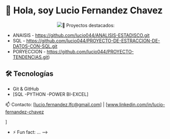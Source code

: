 # 👋 Hola, soy Lucio Fernandez Chavez

<p align="center">
  <img src="https://readme-typing-svg.herokuapp.com?font=Time+New+Roman&color=cyan&size=25&center=true&vCenter=true&width=600&height=100&+ANALYST;DATA+SCIENCE;BUSINESS+ANALYST
</p>


Analista de datos con habilidades en PYTHON y SQL, así como en la creación de Dashboard en TABLEAU y POWER BI, Orientado a resultados y aprovechamiento de análisis para impulsar y resolver las necesidades de negocio, en búsqueda de desempeñar habilidades profesionales en el procesamiento de datos, análisis de información y establecimiento de métricas.

## 🚀 Proyectos destacados:

- ANAISIS - https://github.com/lucio044/ANALISIS-ESTADISCO.git
- SQL - https://github.com/lucio044/PROYECTO-DE-ESTRACCION-DE-DATOS-CON-SQL.git
- PORYECCION - https://github.com/lucio044/PROYECTO-TENDENCIAS.git)

## 🛠️ Tecnologías
- Git & GitHub
- [SQL -PYTHON -POWER BI-EXCEL]

📫 Contacto: [lucio.fernandez.lfc@gmail.com] | [www.linkedin.com/in/lucio-fernandez-chavez

]

- ⚡ Fun fact: ...
-->
